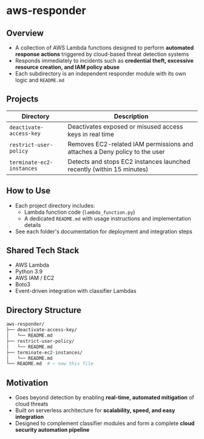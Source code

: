 # aws-responder

## Overview

- A collection of AWS Lambda functions designed to perform **automated response actions** triggered by cloud-based threat detection systems
- Responds immediately to incidents such as **credential theft, excessive resource creation, and IAM policy abuse**
- Each subdirectory is an independent responder module with its own logic and `README.md`

## Projects

| Directory | Description |
| --- | --- |
| `deactivate-access-key` | Deactivates exposed or misused access keys in real time |
| `restrict-user-policy` | Removes EC2-related IAM permissions and attaches a Deny policy to the user |
| `terminate-ec2-instances` | Detects and stops EC2 instances launched recently (within 15 minutes) |

## How to Use

- Each project directory includes:
    - Lambda function code (`lambda_function.py`)
    - A dedicated `README.md` with usage instructions and implementation details
- See each folder's documentation for deployment and integration steps

## Shared Tech Stack

- AWS Lambda
- Python 3.9
- AWS IAM / EC2
- Boto3
- Event-driven integration with classifier Lambdas

## Directory Structure

```bash
aws-responder/
├── deactivate-access-key/
│   └── README.md
├── restrict-user-policy/
│   └── README.md
├── terminate-ec2-instances/
│   └── README.md
└── README.md  # ← now this file
```

## Motivation

- Goes beyond detection by enabling **real-time, automated mitigation** of cloud threats
- Built on serverless architecture for **scalability, speed, and easy integration**
- Designed to complement classifier modules and form a complete **cloud security automation pipeline**
